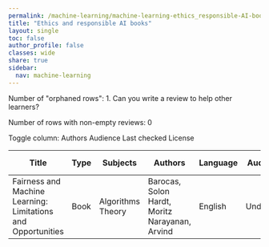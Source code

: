 ```yaml
---
permalink: /machine-learning/machine-learning-ethics_responsible-AI-books/
title: "Ethics and responsible AI books"
layout: single
toc: false
author_profile: false
classes: wide
share: true
sidebar:
  nav: machine-learning
---
```


Number of "orphaned rows": 1. Can you write a review to help other learners?

Number of rows with non-empty reviews: 0

<div class="table_cols_toggles">
Toggle column: <a class="toggle-vis btn btn--danger" data-column="3">Authors</a> <a class="toggle-vis btn btn--danger" data-column="5">Audience</a> <a class="toggle-vis btn btn--danger" data-column="8">Last checked</a> <a class="toggle-vis btn btn--danger" data-column="9">License</a>
</div>
<table class="display" style="width:100%">
<thead>
<tr>
    <th>Title</th>
    <th>Type</th>
    <th>Subjects</th>
    <th>Authors</th>
    <th>Language</th>
    <th>Audience</th>
    <th>Reviews</th>
    <th>URLs</th>
    <th>Last checked</th>
    <th>License</th>
</tr>
</thead>
<tbody>
<tr>
    <td>Fairness and Machine Learning: Limitations and Opportunities</td>
    <td>Book</td>
    <td>Algorithms<br>Theory</td>
    <td>Barocas, Solon<br>Hardt, Moritz<br>Narayanan, Arvind</td>
    <td>English</td>
    <td>Undergrad</td>
    <td></td>
    <td><a href="https://fairmlbook.org/" target="_blank" class="btn btn--info">Site</a></td>
    <td>2023-11-11</td>
    <td>CC BY-NC-ND 4.0 DEED</td>
</tr>
<tfoot>
<tr>
    <td></td>
    <td></td>
    <td></td>
    <td></td>
    <td></td>
    <td></td>
    <td></td>
    <td></td>
    <td></td>
    <td></td>
</tr>
</tfoot>
